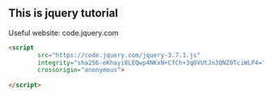 ## This is jquery tutorial

Useful website: code.jquery.com


````html
<script 
        src="https://code.jquery.com/jquery-3.7.1.js" 
        integrity="sha256-eKhayi8LEQwp4NKxN+CfCh+3qOVUtJn3QNZ0TciWLP4=" 
        crossorigin="anonymous">
    
</script>
````